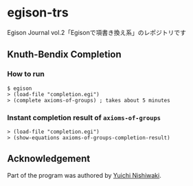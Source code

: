 # egison-trs

Egison Journal vol.2「Egisonで項書き換え系」のレポジトリです

## Knuth-Bendix Completion
### How to run
```
$ egison
> (load-file "completion.egi")
> (complete axioms-of-groups) ; takes about 5 minutes
```

### Instant completion result of `axioms-of-groups`
```
> (load-file "completion.egi")
> (show-equations axioms-of-groups-completion-result)
```

## Acknowledgement
Part of the program was authored by [Yuichi Nishiwaki](https://github.com/nyuichi).

